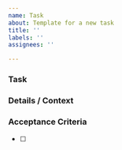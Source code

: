 ```yaml
---
name: Task
about: Template for a new task
title: ''
labels: ''
assignees: ''

---
```


### Task
<!-- Describe what needs to be done -->

### Details / Context
<!-- Add additional information that helps clarify the requirements for this issue -->

### Acceptance Criteria

  - [ ] <!-- acceptance criteria here -->

<!--
_Note_ When you create this issue, remember to add:
  - an assignee
  - a label for story points estimate (or comment at the assignee to request that they add an estimate)
  - a label for priority
  - the project, so that it will show up in our kanban view
-->
